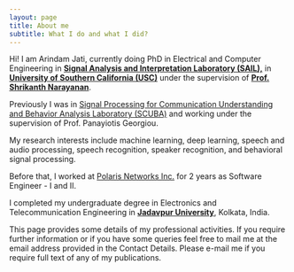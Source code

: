 ```yaml
---
layout: page
title: About me
subtitle: What I do and what I did?
---
```



Hi! I am Arindam Jati, currently doing PhD in Electrical and Computer Engineering in [**Signal Analysis and Interpretation Laboratory (SAIL),**](http://sail.usc.edu) in [**University of Southern California (USC)**](https://www.usc.edu/) under the supervision of [**Prof. Shrikanth Narayanan**](https://en.wikipedia.org/wiki/Shrikanth_Narayanan). 

Previously I was in [Signal Processing for Communication Understanding and Behavior Analysis Laboratory (SCUBA)](http://scuba.usc.edu) and working under the supervision of Prof. Panayiotis Georgiou.  

My research interests include machine learning, deep learning, speech and audio processing, speech recognition, speaker recognition, and behavioral signal processing.

Before that, I worked at [Polaris Networks Inc.](http://www.polarisnetworks.net/) for 2 years as Software Engineer - I and II.

I completed my undergraduate degree in Electronics and Telecommunication Engineering in [**Jadavpur University**](http://www.jaduniv.edu.in/), Kolkata, India.

This page provides some details of my professional activities. If you require further information or if you have some queries feel free to mail me at the email address provided in the Contact Details. Please e-mail me if you require full text of any of my publications. 

